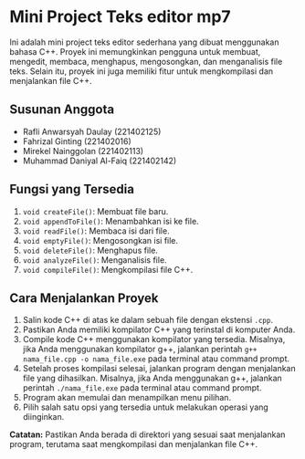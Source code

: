 
# Mini Project Teks editor mp7

Ini adalah mini project teks editor sederhana yang dibuat menggunakan bahasa C++. Proyek ini memungkinkan pengguna untuk membuat, mengedit, membaca, menghapus, mengosongkan, dan menganalisis file teks. Selain itu, proyek ini juga memiliki fitur untuk mengkompilasi dan menjalankan file C++.

## Susunan Anggota

- Rafli Anwarsyah Daulay (221402125)
- Fahrizal Ginting (221402016)
- Mirekel Nainggolan (221402113)
- Muhammad Daniyal Al-Faiq (221402142)

## Fungsi yang Tersedia

1. `void createFile()`: Membuat file baru.
2. `void appendToFile()`: Menambahkan isi ke file.
3. `void readFile()`: Membaca isi dari file.
4. `void emptyFile()`: Mengosongkan isi file.
5. `void deleteFile()`: Menghapus file.
6. `void analyzeFile()`: Menganalisis file.
7. `void compileFile()`: Mengkompilasi file C++.

## Cara Menjalankan Proyek

1. Salin kode C++ di atas ke dalam sebuah file dengan ekstensi `.cpp`.
2. Pastikan Anda memiliki kompilator C++ yang terinstal di komputer Anda.
3. Compile kode C++ menggunakan kompilator yang tersedia. Misalnya, jika Anda menggunakan kompilator g++, jalankan perintah `g++ nama_file.cpp -o nama_file.exe` pada terminal atau command prompt.
4. Setelah proses kompilasi selesai, jalankan program dengan menjalankan file yang dihasilkan. Misalnya, jika Anda menggunakan g++, jalankan perintah `./nama_file.exe` pada terminal atau command prompt.
5. Program akan memulai dan menampilkan menu pilihan.
6. Pilih salah satu opsi yang tersedia untuk melakukan operasi yang diinginkan.

**Catatan:** Pastikan Anda berada di direktori yang sesuai saat menjalankan program, terutama saat mengkompilasi dan menjalankan file C++.


